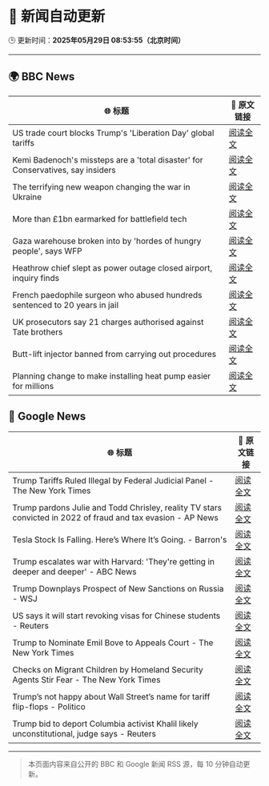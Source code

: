 # 🧠 新闻自动更新

🕒 更新时间：**2025年05月29日 08:53:55（北京时间）**

---

## 🌍 BBC News

| 🌐 标题 | 🔗 原文链接 |
|--------|-------------|
| US trade court blocks Trump's 'Liberation Day' global tariffs | [阅读全文](https://www.bbc.com/news/articles/c8xgdj9kyero) |
| Kemi Badenoch's missteps are a 'total disaster' for Conservatives, say insiders | [阅读全文](https://www.bbc.com/news/articles/cx2endrywk4o) |
| The terrifying new weapon changing the war in Ukraine | [阅读全文](https://www.bbc.com/news/articles/ckgn47e5qyno) |
| More than £1bn earmarked for battlefield tech | [阅读全文](https://www.bbc.com/news/articles/ce82qdlel01o) |
| Gaza warehouse broken into by 'hordes of hungry people', says WFP | [阅读全文](https://www.bbc.com/news/articles/c0qg5z4lkj0o) |
| Heathrow chief slept as power outage closed airport, inquiry finds | [阅读全文](https://www.bbc.com/news/articles/c62n0y3nepzo) |
| French paedophile surgeon who abused hundreds sentenced to 20 years in jail | [阅读全文](https://www.bbc.com/news/articles/cvgdkyge198o) |
| UK prosecutors say 21 charges authorised against Tate brothers | [阅读全文](https://www.bbc.com/news/articles/ckg41g1140po) |
| Butt-lift injector banned from carrying out procedures | [阅读全文](https://www.bbc.com/news/articles/czx0kxx22yyo) |
| Planning change to make installing heat pump easier for millions | [阅读全文](https://www.bbc.com/news/articles/c3e5plqke3no) |

## 📰 Google News

| 🌐 标题 | 🔗 原文链接 |
|--------|-------------|
| Trump Tariffs Ruled Illegal by Federal Judicial Panel - The New York Times | [阅读全文](https://news.google.com/rss/articles/CBMijAFBVV95cUxQZ1hyeDBxQ2JVX0lSWklNUnlDcWZQb19VYnVsZnJJb0lhZC0zVm5MeExCS2dRYmVCOHpiemp0UDRVLXhOQlBvSzVNT0tHaXctb3RpOUd2bXBpcnZ6WktjSEIzT3pOUWZtWUNNRGZYY1kxUlEtMVU0T3AtQWJXYllNY3FKUTBNb3pjLXFmeQ?oc=5) |
| Trump pardons Julie and Todd Chrisley, reality TV stars convicted in 2022 of fraud and tax evasion - AP News | [阅读全文](https://news.google.com/rss/articles/CBMirAFBVV95cUxQaWZkbGFyMkQ5VG9rdy1hOURBNExQcWI1Q0VtQWxxSkxXZXlPM2o2U3BiaVhuQzZZZm1McUNVa0RodFUyRWxEM3V5RXhCTkdsUFBMNzc2b1BheDNwN0NjaGkwTGx1dDd6RWFzQ1djN1lFT0g1MHJxdjJFUjMzelBwczBCejItbG1LcUxOeUtnQkxzdFFlUGMta1lLTHNtc2hwdUtaRFJ6eG5CbzFh?oc=5) |
| Tesla Stock Is Falling. Here’s Where It’s Going. - Barron's | [阅读全文](https://news.google.com/rss/articles/CBMiiAFBVV95cUxPWF9nMGI2LTFxeDd5eVVjQXNkcHdKdFhoNkZ1dXV2ZVgyeHk0R3dWUFB5MTBqLVRod1d1dEh6UTNWVWhXbHAwMmNHUlgtOHBHMW1xb0lPZEZTS2NKSEdiUGNoSHpzNE5RVzdIdE56cTh2TERSb05raGdMVGlwWVVfbWNBSlBCQjl3?oc=5) |
| Trump escalates war with Harvard: 'They're getting in deeper and deeper' - ABC News | [阅读全文](https://news.google.com/rss/articles/CBMioAFBVV95cUxNa1VNbjRQdEdsUmR3UTdwM0ZMb1lIZzNXREtYZEN0TTU0Q1ZCckVkVm5qYXRqUjJnZUtyaG5lS0c1cGFWaXM4RVJaWGdoajJOSzIxX2lFYTFyNWlVRWYzV2UzaklTaDA4M0tVLXU0elRnc2FVOFBhcFpnN080OVJfSnpPWWZZTHkyR2ViQm9MRkV1RU5PLXJEeXlfTTJkWHNp0gGmAUFVX3lxTE42SWhMZGtETDNnc041N0NFZXBmVzhlekFRZnc2cW8yNlVIMl9OTUdkdHZ1RGpxZjd1T19lSTllTHloVzJhU0YzWFFoaFZHTkpCalZPUXVnYlVTLUFUa1Qxc0gxVjR3bnRxa3l2QjZBVzlUcFVIV3hQaHV3ZW9GQzBGVmRrOTBsdXlNaEI3NDloY3BaTmFJZngydjA3NlJ4MllpUFJlOFE?oc=5) |
| Trump Downplays Prospect of New Sanctions on Russia - WSJ | [阅读全文](https://news.google.com/rss/articles/CBMijwFBVV95cUxOdmdUMlJhdkJfdi1SQW9NY25xb2FiZkt2WVdBdThnb3U3NnVwUEJ0QXhocnJSQXZDaWFNcldtdDdleW5tUFV0cE1BQnludVIwSy1uZl8wUEYxOFpKYVFfNzlfUl91OEkxYjIwQTh4X3IwNndIU3ltLU5VNHgyMF9TQ2ktcWFDUlhISWplbUdJaw?oc=5) |
| US says it will start revoking visas for Chinese students - Reuters | [阅读全文](https://news.google.com/rss/articles/CBMiowFBVV95cUxOZEZtb1BBVW5BUzJjcFRrTkZFZjN6VnZYT3NPSDFWekduUUQ2bFR4UUtZZEg2OWU0V1NPeVpJd2FYSkZGRnFXdU15a1FGdVlSc3dLcjdPaERBUmRlMW5Dck1DcXl1V1JpcHBkc3ZCTm54Z3NNeW81NkdiOGVHejkxQ2ZRSVowa2lQZ3Y0RTFUN00yekJfMHN1N0hBSlVTVlROTENV?oc=5) |
| Trump to Nominate Emil Bove to Appeals Court - The New York Times | [阅读全文](https://news.google.com/rss/articles/CBMifkFVX3lxTE9Sb0pMWkc3X0pSd3VtTkdUZm5WMEpZUC1SZF90Q1NlLXlSNnVDdEdkN3I1aWcyeWp5NjRaQ2Z1dnNOTGg5Z1ZiTm12S2tITEQ0Ujg0bWp4NEFYaEFvTmVxT3ZjaFhxUlZNUzQ3SFFrNXhTTFIzY1RINkpPT2pyUQ?oc=5) |
| Checks on Migrant Children by Homeland Security Agents Stir Fear - The New York Times | [阅读全文](https://news.google.com/rss/articles/CBMijAFBVV95cUxNX2IyODNtRG1tVWdnOGRVY3NETV9EN3pucFEzb21acFlIT1FkRWhoMlY3TUpRaXBtVy0yNFUwUS1zUENIbFFsRE1ZVXRfbENfaXRIU0o1TTVlU2lTSWJkNkoxSW1nOUprWHNiQlZNQ0Y3a3pPRmpKVkw2WHFVT0I2NGo2UDFyV1hOUTVoVg?oc=5) |
| Trump’s not happy about Wall Street’s name for tariff flip-flops - Politico | [阅读全文](https://news.google.com/rss/articles/CBMiiwFBVV95cUxOelZUMGZxdm95eFZRbzNnSUxKUmJGS2pONjNEZjBYVmw2alpJN3hpZFJFdlVaNkk1ZURKYmYtb3ZBUnNoSVUwdXN1NUJBSldNT2dyY2ZmaW5vOUpwZmJtYktEWl9MbGNvVm5nd2ZJNGtQckpPdnM2dVRPVFF3a081d25WMWRZMm93OGxn?oc=5) |
| Trump bid to deport Columbia activist Khalil likely unconstitutional, judge says - Reuters | [阅读全文](https://news.google.com/rss/articles/CBMivgFBVV95cUxQMjhSY3dpTEZySE8tRDNGRE5ZY2UxOVdIWjJxNWVQS2JHRWp4b1pSSEhWb1NGeTJ4VllaZVl1ZjFoTnJlZWRaaklVLXUyd0w3YWV1NzBLOXl4YlgzRHRvM3dud1FaZFR5aFFkWUIwN29jRW14S1RtZDk0V3FFWHRNUUpxSmxNYXUtSkx2dUxpdHJMQy1kaXd0UkdHazVYNE9FMzViWmZqWEVaYmR3aFhuQktjN25YbnBiX05NZ1ln?oc=5) |

---
> 本页面内容来自公开的 BBC 和 Google 新闻 RSS 源，每 10 分钟自动更新。